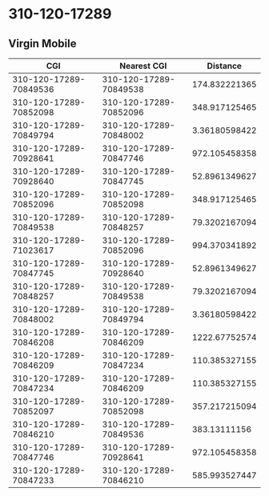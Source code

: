 # 310-120-17289
## Virgin Mobile


| CGI | Nearest CGI | Distance |
|-----|-------------|----------|
| 310-120-17289-70849536 | 310-120-17289-70849538 | 174.832221365 |
| 310-120-17289-70852098 | 310-120-17289-70852096 | 348.917125465 |
| 310-120-17289-70849794 | 310-120-17289-70848002 | 3.36180598422 |
| 310-120-17289-70928641 | 310-120-17289-70847746 | 972.105458358 |
| 310-120-17289-70928640 | 310-120-17289-70847745 | 52.8961349627 |
| 310-120-17289-70852096 | 310-120-17289-70852098 | 348.917125465 |
| 310-120-17289-70849538 | 310-120-17289-70848257 | 79.3202167094 |
| 310-120-17289-71023617 | 310-120-17289-70852096 | 994.370341892 |
| 310-120-17289-70847745 | 310-120-17289-70928640 | 52.8961349627 |
| 310-120-17289-70848257 | 310-120-17289-70849538 | 79.3202167094 |
| 310-120-17289-70848002 | 310-120-17289-70849794 | 3.36180598422 |
| 310-120-17289-70846208 | 310-120-17289-70846209 | 1222.67752574 |
| 310-120-17289-70846209 | 310-120-17289-70847234 | 110.385327155 |
| 310-120-17289-70847234 | 310-120-17289-70846209 | 110.385327155 |
| 310-120-17289-70852097 | 310-120-17289-70852098 | 357.217215094 |
| 310-120-17289-70846210 | 310-120-17289-70849536 | 383.13111156 |
| 310-120-17289-70847746 | 310-120-17289-70928641 | 972.105458358 |
| 310-120-17289-70847233 | 310-120-17289-70846210 | 585.993527447 |
